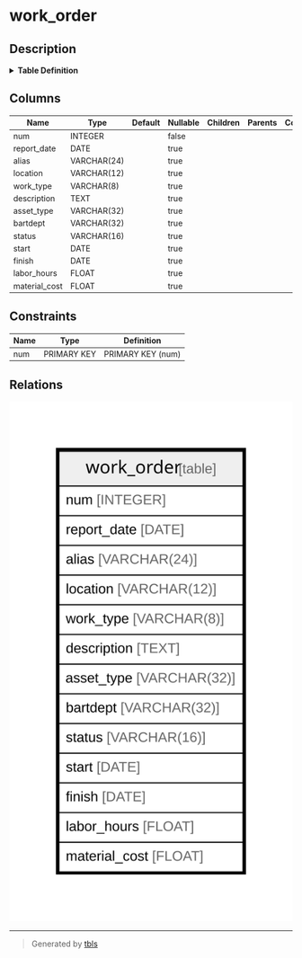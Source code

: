 # work_order

## Description

<details>
<summary><strong>Table Definition</strong></summary>

```sql
CREATE TABLE work_order (
	num INTEGER NOT NULL, 
	report_date DATE, 
	alias VARCHAR(24), 
	location VARCHAR(12), 
	work_type VARCHAR(8), 
	description TEXT, 
	asset_type VARCHAR(32), 
	bartdept VARCHAR(32), 
	status VARCHAR(16), 
	start DATE, 
	finish DATE, 
	labor_hours FLOAT, 
	material_cost FLOAT, 
	PRIMARY KEY (num)
)
```

</details>

## Columns

| Name | Type | Default | Nullable | Children | Parents | Comment |
| ---- | ---- | ------- | -------- | -------- | ------- | ------- |
| num | INTEGER |  | false |  |  |  |
| report_date | DATE |  | true |  |  |  |
| alias | VARCHAR(24) |  | true |  |  |  |
| location | VARCHAR(12) |  | true |  |  |  |
| work_type | VARCHAR(8) |  | true |  |  |  |
| description | TEXT |  | true |  |  |  |
| asset_type | VARCHAR(32) |  | true |  |  |  |
| bartdept | VARCHAR(32) |  | true |  |  |  |
| status | VARCHAR(16) |  | true |  |  |  |
| start | DATE |  | true |  |  |  |
| finish | DATE |  | true |  |  |  |
| labor_hours | FLOAT |  | true |  |  |  |
| material_cost | FLOAT |  | true |  |  |  |

## Constraints

| Name | Type | Definition |
| ---- | ---- | ---------- |
| num | PRIMARY KEY | PRIMARY KEY (num) |

## Relations

![er](work_order.svg)

---

> Generated by [tbls](https://github.com/k1LoW/tbls)
